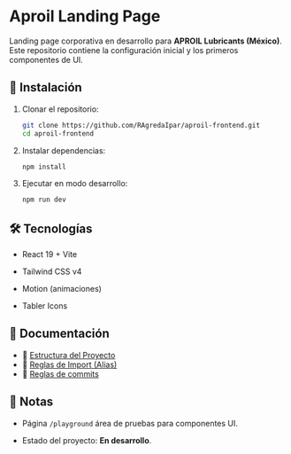 # Aproil Landing Page

Landing page corporativa en desarrollo para **APROIL Lubricants (México)**.  
Este repositorio contiene la configuración inicial y los primeros componentes de UI.

## 🚀 Instalación

1. Clonar el repositorio:
    ```bash
    git clone https://github.com/RAgredaIpar/aproil-frontend.git
    cd aproil-frontend
    ```
2. Instalar dependencias:
    ```bash
    npm install
    ```
3. Ejecutar en modo desarrollo:
    ```bash
    npm run dev
    ```

## 🛠️ Tecnologías

- React 19 + Vite

- Tailwind CSS v4

- Motion (animaciones)

- Tabler Icons

## 📂 Documentación

- 📖 [Estructura del Proyecto](docs/project-structure.md)
- 🔗 [Reglas de Import (Alias)](docs/alias.md)
- 🔗 [Reglas de commits](docs/commits.md)

## 📌 Notas

- Página `/playground` área de pruebas para componentes UI.

- Estado del proyecto: **En desarrollo**.
